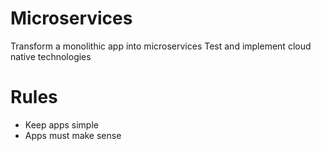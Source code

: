 # Microservices

Transform a monolithic app into microservices
Test and implement cloud native technologies

# Rules

* Keep apps simple
* Apps must make sense
